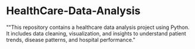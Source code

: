 # HealthCare-Data-Analysis
""This repository contains a healthcare data analysis project using Python. It includes data cleaning, visualization, and insights to understand patient trends, disease patterns, and hospital performance."
